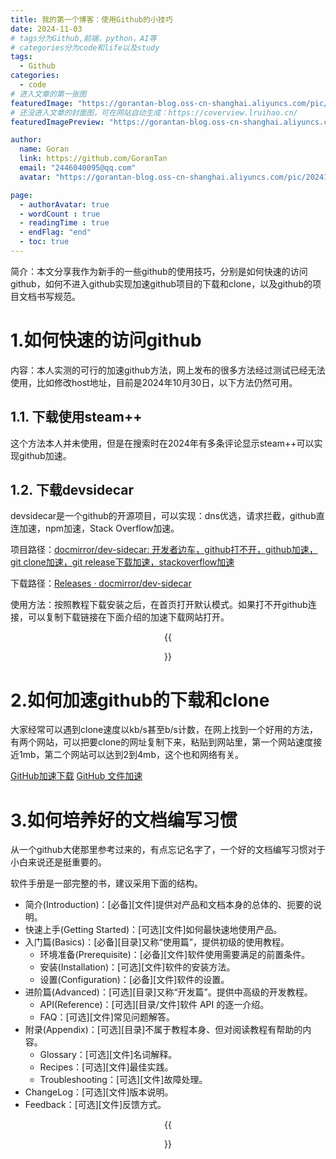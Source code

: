 ```yaml
---
title: 我的第一个博客：使用Github的小技巧
date: 2024-11-03
# tags分为Github,前端，python，AI等
# categories分为code和life以及study
tags:
  - Github
categories:
  - code
# 进入文章的第一张图
featuredImage: "https://gorantan-blog.oss-cn-shanghai.aliyuncs.com/pic/20241204091417901.jpg"
# 还没进入文章的封面图，可在网站自动生成：https://coverview.lruihao.cn/
featuredImagePreview: "https://gorantan-blog.oss-cn-shanghai.aliyuncs.com/pic/20241204093206748.png"

author:
  name: Goran
  link: https://github.com/GoranTan
  email: "2446040095@qq.com"
  avatar: "https://gorantan-blog.oss-cn-shanghai.aliyuncs.com/pic/20241203195700868.png"

page:
  - authorAvatar: true
  - wordCount : true
  - readingTime : true
  - endFlag: "end"
  - toc: true
---
```


简介：本文分享我作为新手的一些github的使用技巧，分别是如何快速的访问github，如何不进入github实现加速github项目的下载和clone，以及github的项目文档书写规范。



# 1.如何快速的访问github

内容：本人实测的可行的加速github方法，网上发布的很多方法经过测试已经无法使用，比如修改host地址，目前是2024年10月30日，以下方法仍然可用。



## 1.1. 下载使用steam++

这个方法本人并未使用，但是在搜索时在2024年有多条评论显示steam++可以实现github加速。



## 1.2. 下载devsidecar

devsidecar是一个github的开源项目，可以实现：dns优选，请求拦截，github直连加速，npm加速，Stack Overflow加速。

项目路径：[docmirror/dev-sidecar: 开发者边车，github打不开，github加速，git clone加速，git release下载加速，stackoverflow加速](https://github.com/docmirror/dev-sidecar)

下载路径：[Releases · docmirror/dev-sidecar](https://github.com/docmirror/dev-sidecar/releases)

使用方法：按照教程下载安装之后，在首页打开默认模式。如果打不开github连接，可以复制下载链接在下面介绍的加速下载网站打开。

<center>{{<figure src="../assets/app1.png" width="100%" title="软件图片">}}</center>



# 2.如何加速github的下载和clone

大家经常可以遇到clone速度以kb/s甚至b/s计数，在网上找到一个好用的方法，有两个网站，可以把要clone的网址复制下来，粘贴到网站里，第一个网站速度接近1mb，第二个网站可以达到2到4mb，这个也和网络有关。

[GitHub加速下载](https://github.moeyy.xyz/)
[GitHub 文件加速](https://gh.api.99988866.xyz/)



# 3.如何培养好的文档编写习惯

从一个github大佬那里参考过来的，有点忘记名字了，一个好的文档编写习惯对于小白来说还是挺重要的。

软件手册是一部完整的书，建议采用下面的结构。

- 简介(Introduction)：[必备][文件]提供对产品和文档本身的总体的、扼要的说明。
- 快速上手(Getting Started)：[可选][文件]如何最快速地使用产品。
- 入门篇(Basics)：[必备][目录]又称“使用篇”，提供初级的使用教程。
  - 环境准备(Prerequisite)：[必备][文件]软件使用需要满足的前置条件。
  - 安装(Installation)：[可选][文件]软件的安装方法。
  - 设置(Configuration)：[必备][文件]软件的设置。
- 进阶篇(Advanced)：[可选][目录]又称“开发篇”。提供中高级的开发教程。
  - API(Reference)：[可选][目录/文件]软件 API 的逐一介绍。
  - FAQ：[可选][文件]常见问题解答。
- 附录(Appendix)：[可选][目录]不属于教程本身、但对阅读教程有帮助的内容。
  - Glossary：[可选][文件]名词解释。
  - Recipes：[可选][文件]最佳实践。
  - Troubleshooting：[可选][文件]故障处理。
- ChangeLog：[可选][文件]版本说明。
- Feedback：[可选][文件]反馈方式。

<!-- 采用 HTML 标签的方法来插入图片

<center><img src="../assets/content.png" width="50%" /></center> -->

<!-- Hugo 官方提供了一些 shortcodes 短代码，其中就包含插入图片的短代码 figure
<center>{{<figure src="../assets/content.png" width="50%" title="这是一个测试图片，位于assets文件夹下">}}</center> -->

<center>{{<figure src="../assets/content.png" width="100%" title="原文截图">}}</center>
